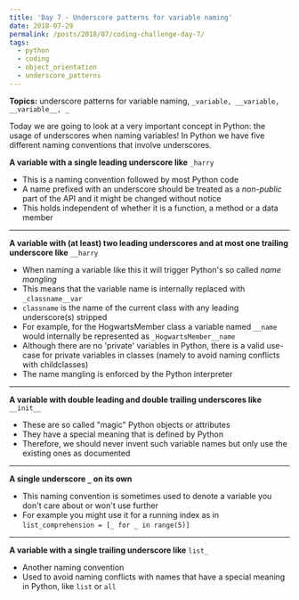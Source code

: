 ```yaml
---
title: 'Day 7 - Underscore patterns for variable naming'
date: 2018-07-29
permalink: /posts/2018/07/coding-challenge-day-7/
tags:
  - python
  - coding
  - object_orientation
  - underscore_patterns
---
```


**Topics:** underscore patterns for variable naming, ```_variable, __variable, __variable__, _```

Today we are going to look at a very important concept in Python: the usage of underscores when naming variables! In Python we have five different naming conventions that involve underscores. 
      
**A variable with a single leading underscore like** ```_harry```
- This is a naming convention followed by most Python code   
- A name prefixed with an underscore should be treated as a *non-public* part of the API and it might be changed without notice   
- This holds independent of whether it is a function, a method or a data member   

----
   
**A variable with (at least) two leading underscores and at most one trailing underscore like** ```__harry```   
- When naming a variable like this it will trigger Python's so called *name mangling*
- This means that the variable name is internally replaced with ```_classname__var```      
- ```classname``` is the name of the current class with any leading underscore(s) stripped   
- For example, for the HogwartsMember class a variable named ```__name``` would internally be represented as ```_HogwartsMember__name```   
- Although there are no 'private' variables in Python, there is a valid use-case for private variables in classes (namely to avoid naming conflicts with childclasses)   
- The name mangling is enforced by the Python interpreter   
   
---- 
   
**A variable with double leading and double trailing underscores like** ```__init__```   
- These are so called "magic" Python objects or attributes   
- They have a special meaning that is defined by Python    
- Therefore, we should never invent such variable names but only use the existing ones as documented   

----
   
**A single underscore ```_``` on its own**      
- This naming convention is sometimes used to denote a variable you don't care about or won't use further   
- For example you might use it for a running index as in ```list_comprehension = [_ for _ in range(5)]```   

----

**A variable with a single trailing underscore like** ```list_```    
- Another naming convention    
- Used to avoid naming conflicts with names that have a special meaning in Python, like ```list``` or ```all```   
   
   
